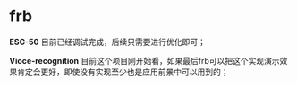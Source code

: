 # frb
**ESC-50** 目前已经调试完成，后续只需要进行优化即可；

**Vioce-recognition** 目前这个项目刚开始看，如果最后frb可以把这个实现演示效果肯定会更好，即使没有实现至少也是应用前景中可以用到的；

